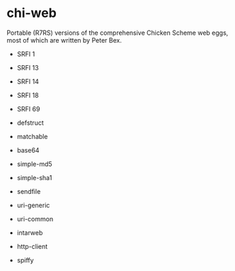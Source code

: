 # chi-web

Portable (R7RS) versions of the comprehensive Chicken Scheme web eggs,
most of which are written by Peter Bex.

* SRFI 1
* SRFI 13
* SRFI 14
* SRFI 18
* SRFI 69

* defstruct
* matchable

* base64
* simple-md5
* simple-sha1
* sendfile

* uri-generic
* uri-common
* intarweb
* http-client
* spiffy
